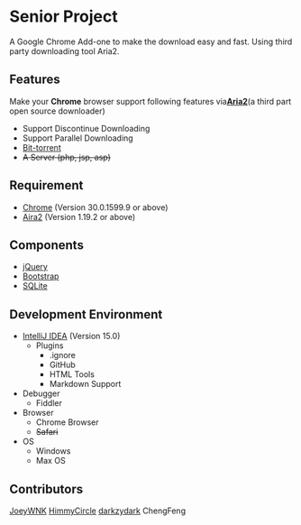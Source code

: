 Senior Project
==
A Google Chrome Add-one to make the download easy and fast.
Using third party downloading tool Aria2.

Features
--
Make your **Chrome** browser support following features
via[**Aria2**](http://aria2.sourceforge.net/)(a third part open source downloader)
+ Support Discontinue Downloading
+ Support Parallel Downloading
+ [Bit-torrent](https://en.wikipedia.org/wiki/BitTorrent)
+ ~~A Server (php, jsp, asp)~~

Requirement
--
+ [Chrome](https://www.google.com/chrome/) (Version 30.0.1599.9 or above)
+ [Aira2](http://aria2.sourceforge.net/) (Version 1.19.2 or above)

Components
--
+ [jQuery](http://jquery.com/)
+ [Bootstrap](http://getbootstrap.com/)
+ [SQLite](https://www.sqlite.org/)

Development Environment
--
- [IntelliJ IDEA](https://www.jetbrains.com/idea/) (Version 15.0)
  - Plugins
    * .ignore
    * GitHub
    * HTML Tools
    * Markdown Support
- Debugger
  - Fiddler
- Browser
  - Chrome Browser
  - ~~Safari~~
- OS
  - Windows
  - Max OS

Contributors
--
[JoeyWNK](https://github.com/JoeyWNK)
[HimmyCircle](https://github.com/HimmyCircle)
[darkzydark](https://github.com/darkzydark)
ChengFeng
